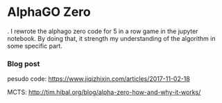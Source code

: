# AlphaGO Zero
.
I rewrote the alphago zero code for 5 in a row game in the jupyter notebook. By doing that, it
strength my understanding of the algorithm in some specific part.

### Blog post
pesudo code: https://www.jiqizhixin.com/articles/2017-11-02-18 

MCTS: http://tim.hibal.org/blog/alpha-zero-how-and-why-it-works/
